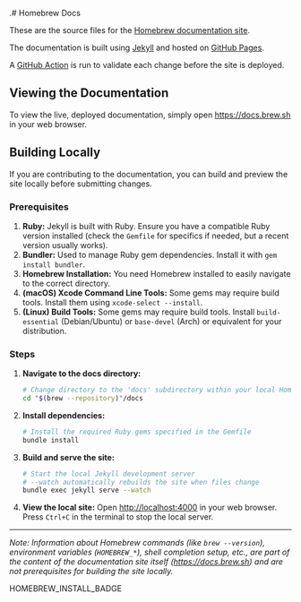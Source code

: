 .# Homebrew Docs

These are the source files for the [Homebrew documentation site](https://docs.brew.sh/).

The documentation is built using [Jekyll](https://jekyllrb.com/) and hosted on [GitHub Pages](https://pages.github.com/).

A [GitHub Action](https://github.com/Homebrew/brew/blob/master/.github/workflows/docs.yml) is run to validate each change before the site is deployed.

## Viewing the Documentation

To view the live, deployed documentation, simply open <https://docs.brew.sh> in your web browser.

## Building Locally

If you are contributing to the documentation, you can build and preview the site locally before submitting changes.

### Prerequisites

1.  **Ruby:** Jekyll is built with Ruby. Ensure you have a compatible Ruby version installed (check the `Gemfile` for specifics if needed, but a recent version usually works).
2.  **Bundler:** Used to manage Ruby gem dependencies. Install it with `gem install bundler`.
3.  **Homebrew Installation:** You need Homebrew installed to easily navigate to the correct directory.
4.  **(macOS) Xcode Command Line Tools:** Some gems may require build tools. Install them using `xcode-select --install`.
5.  **(Linux) Build Tools:** Some gems may require build tools. Install `build-essential` (Debian/Ubuntu) or `base-devel` (Arch) or equivalent for your distribution.

### Steps

1.  **Navigate to the docs directory:**
    ```bash
    # Change directory to the 'docs' subdirectory within your local Homebrew repository
    cd "$(brew --repository)"/docs
    ```

2.  **Install dependencies:**
    ```bash
    # Install the required Ruby gems specified in the Gemfile
    bundle install
    ```

3.  **Build and serve the site:**
    ```bash
    # Start the local Jekyll development server
    # --watch automatically rebuilds the site when files change
    bundle exec jekyll serve --watch
    ```

4.  **View the local site:**
    Open <http://localhost:4000> in your web browser. Press `Ctrl+C` in the terminal to stop the local server.

---

*Note: Information about Homebrew commands (like `brew --version`), environment variables (`HOMEBREW_*`), shell completion setup, etc., are part of the *content* of the documentation site itself (<https://docs.brew.sh>) and are not prerequisites for building the site locally.*


HOMEBREW_INSTALL_BADGE